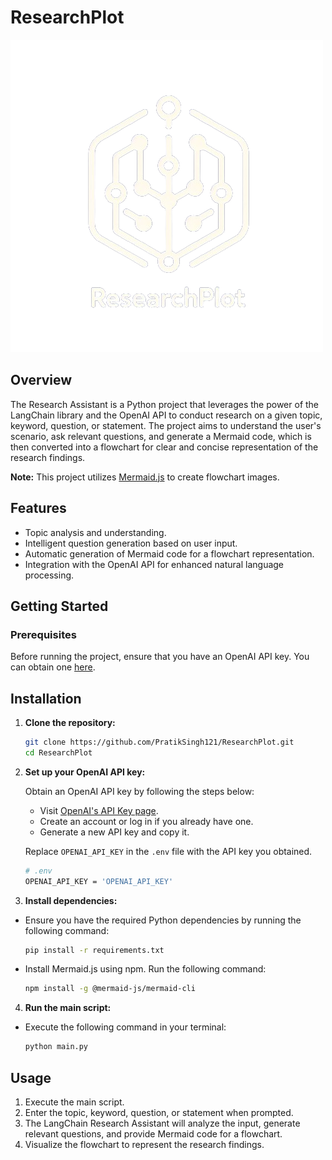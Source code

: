 # ResearchPlot

![LangChain Logo](readme/researchplot_logo.png)

## Overview

The Research Assistant is a Python project that leverages the power of the LangChain library and the OpenAI API to conduct research on a given topic, keyword, question, or statement. The project aims to understand the user's scenario, ask relevant questions, and generate a Mermaid code, which is then converted into a flowchart for clear and concise representation of the research findings.

**Note:** This project utilizes [Mermaid.js](https://mermaid-js.github.io/mermaid/) to create flowchart images.

## Features

- Topic analysis and understanding.
- Intelligent question generation based on user input.
- Automatic generation of Mermaid code for a flowchart representation.
- Integration with the OpenAI API for enhanced natural language processing.

## Getting Started

### Prerequisites

Before running the project, ensure that you have an OpenAI API key. You can obtain one [here](https://platform.openai.com/api-keys).

## Installation

1. **Clone the repository:**

   ```bash
   git clone https://github.com/PratikSingh121/ResearchPlot.git
   cd ResearchPlot
   ```

2. **Set up your OpenAI API key:**

   Obtain an OpenAI API key by following the steps below:

   - Visit [OpenAI's API Key page](https://platform.openai.com/api-keys).
   - Create an account or log in if you already have one.
   - Generate a new API key and copy it.

   Replace `OPENAI_API_KEY` in the `.env` file with the API key you obtained.

   ```bash
   # .env
   OPENAI_API_KEY = 'OPENAI_API_KEY'
   ```

3. **Install dependencies:**

- Ensure you have the required Python dependencies by running the following command:

  ```bash
  pip install -r requirements.txt
  ```

- Install Mermaid.js using npm. Run the following command:

  ```bash
  npm install -g @mermaid-js/mermaid-cli
  ```

4. **Run the main script:**

- Execute the following command in your terminal:

  ```bash
  python main.py
  ```

## Usage

1. Execute the main script.
2. Enter the topic, keyword, question, or statement when prompted.
3. The LangChain Research Assistant will analyze the input, generate relevant questions, and provide Mermaid code for a flowchart.
4. Visualize the flowchart to represent the research findings.
